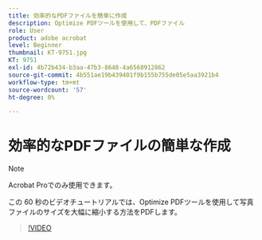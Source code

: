 ```yaml
---
title: 効率的なPDFファイルを簡単に作成
description: Optimize PDFツールを使用して、PDFファイル
role: User
product: adobe acrobat
level: Beginner
thumbnail: KT-9751.jpg
KT: 9751
exl-id: 4b72b434-b3aa-47b3-8648-4a6568912862
source-git-commit: 4b551ae19b439401f9b155b755de05e5aa3921b4
workflow-type: tm+mt
source-wordcount: '57'
ht-degree: 0%

---
```


# 効率的なPDFファイルの簡単な作成

>[!NOTE]
>
>Acrobat Proでのみ使用できます。

この 60 秒のビデオチュートリアルでは、Optimize PDFツールを使用して写真ファイルのサイズを大幅に縮小する方法をPDFします。

>[!VIDEO](https://video.tv.adobe.com/v/340077?hidetitle=true)
